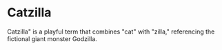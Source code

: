 # Catzilla
Catzilla" is a playful term that combines "cat" with "zilla," referencing the fictional giant monster Godzilla.
